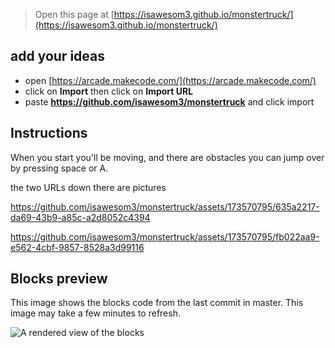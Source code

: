  


> Open this page at [https://isawesom3.github.io/monstertruck/](https://isawesom3.github.io/monstertruck/)
## add your ideas

* open [https://arcade.makecode.com/](https://arcade.makecode.com/)
* click on **Import** then click on **Import URL**
* paste **https://github.com/isawesom3/monstertruck** and click import

## Instructions

When you start you'll be moving, and there are obstacles you can jump over by pressing space or A.

the two URLs down there are pictures

https://github.com/isawesom3/monstertruck/assets/173570795/635a2217-da69-43b9-a85c-a2d8052c4394

https://github.com/isawesom3/monstertruck/assets/173570795/fb022aa9-e562-4cbf-9857-8528a3d99116


## Blocks preview

This image shows the blocks code from the last commit in master.
This image may take a few minutes to refresh.

![A rendered view of the blocks](https://github.com/isawesom3/monstertruck/raw/master/.github/makecode/blocks.png)

